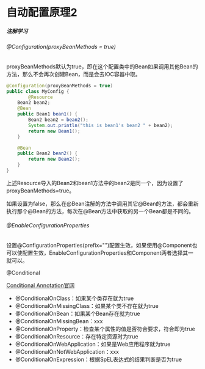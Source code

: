 # 自动配置原理2

##### 注解学习

###### @Configuration(proxyBeanMethods = true)

proxyBeanMethods默认为true，即在这个配置类中的Bean如果调用其他Bean的方法，那么不会再次创建Bean，而是会去IOC容器中取。

```java
@Configuration(proxyBeanMethods = true)
public class MyConfig {
 		@Resource
  	Bean2 bean2;
    @Bean
    public Bean1 bean1() {
        Bean2 bean2 = bean2();
        System.out.println("this is bean1's bean2 " + bean2);
        return new Bean1();
    }

    @Bean
    public Bean2 bean2() {
        return new Bean2();
    }
}
```

上述Resource导入的Bean2和bean1方法中的bean2是同一个，因为设置了proxyBeanMethods=true。

如果设置为false，那么在@Bean注解的方法中调用其它@Bean的方法，都会重新执行那个@Bean的方法，每次在@Bean方法中获取的另一个Bean都是不同的。

###### @EnableConfigurationProperties

设置@ConfigurationProperties(prefix="")配置生效，如果使用@Component也可以使配置生效，EnableConfigurationProperties和Component两者选择其一就可以。

@Conditional

<a href="https://docs.spring.io/spring-boot/docs/2.7.2/reference/html/features.html#features.developing-auto-configuration.condition-annotations">Conditional Annotation官网</a>

- @ConditionalOnClass：如果某个类存在就为true
- @ConditionalOnMissingClass：如果某个类不存在就为true
- @ConditionalOnBean：如果某个Bean存在就为true
- @ConditionalOnMissingBean：xxx
- @ConditionalOnProperty：检查某个属性的值是否符合要求，符合即为true
- @ConditionalOnResource：存在特定资源时为true
- @ConditionalOnWebApplication：如果是Web应用程序就为true
- @ConditionalOnNotWebApplication：xxx
- @ConditionalOnExpression：根据SpEL表达式的结果判断是否为true

